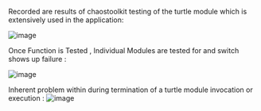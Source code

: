 Recorded are results of chaostoolkit testing of the turtle module which is extensively used in the application:

![image](https://user-images.githubusercontent.com/50335583/136532062-899da73d-1619-45d0-a7e8-70888666bdcb.png)


Once Function is Tested , Individual Modules are tested for and switch shows up failure : 

![image](https://user-images.githubusercontent.com/50335583/136541009-d6910a5a-2460-4af1-8d6c-c8c48a6a6f1a.png)

Inherent problem within during termination of a turtle module invocation or execution : 
![image](https://user-images.githubusercontent.com/50335583/136541408-0565c7d3-30bc-43b5-9cc4-921d9c689ef0.png)




